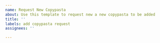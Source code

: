 ```yaml
---
name: Request New Copypasta
about: Use this template to request new a new copypasta to be added
title: ''
labels: add copypasta request
assignees: ''

---
```



